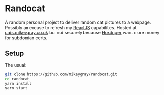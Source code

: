 # Randocat

A random personal project to deliver random cat pictures to a webpage. Possibly
an excuse to refresh my [ReactJS](https://reactjs.org/) capabilities. Hosted at
[cats.mikeygray.co.uk](http://cats.mikeygray.co.uk/) but not securely because
[Hostinger](https://www.hostinger.co.uk/) want more money for subdomian certs.

## Setup

The usual:

```bash
git clone https://github.com/mikeygray/randocat.git
cd randocat
yarn install
yarn start
```
